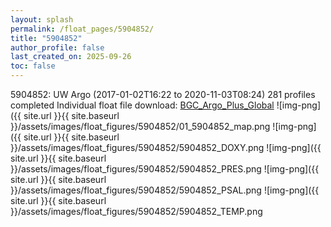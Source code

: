 ```yaml
---
layout: splash
permalink: /float_pages/5904852/
title: "5904852"
author_profile: false
last_created_on: 2025-09-26
toc: false
---
```

 
5904852: UW Argo (2017-01-02T16:22 to 2020-11-03T08:24)
281 profiles completed
Individual float file download: [BGC_Argo_Plus_Global](https://ftp.soest.hawaii.edu/bgc_argo_plus/Individual_Floats/outliers_removed/5904852_Sprof_processed.nc)
![img-png]({{ site.url }}{{ site.baseurl }}/assets/images/float_figures/5904852/01_5904852_map.png
![img-png]({{ site.url }}{{ site.baseurl }}/assets/images/float_figures/5904852/5904852_DOXY.png
![img-png]({{ site.url }}{{ site.baseurl }}/assets/images/float_figures/5904852/5904852_PRES.png
![img-png]({{ site.url }}{{ site.baseurl }}/assets/images/float_figures/5904852/5904852_PSAL.png
![img-png]({{ site.url }}{{ site.baseurl }}/assets/images/float_figures/5904852/5904852_TEMP.png
